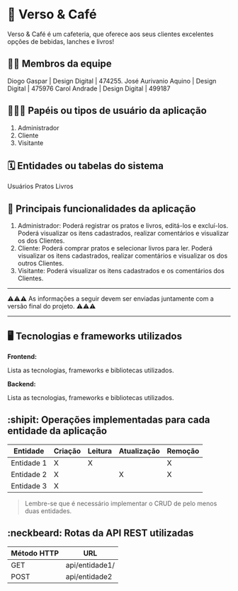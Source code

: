 # :checkered_flag: Verso & Café

Verso & Café é um cafeteria, que oferece aos seus clientes excelentes opções de bebidas, lanches e livros!

## :technologist: Membros da equipe

Diogo Gaspar | Design Digital | 474255.
José Aurivanio Aquino | Design Digital | 475976
Carol Andrade | Design Digital | 499187

## :people_holding_hands: Papéis ou tipos de usuário da aplicação

1. Administrador
2. Cliente
3. Visitante

## :spiral_calendar: Entidades ou tabelas do sistema

Usuários
Pratos
Livros

## :triangular_flag_on_post:	 Principais funcionalidades da aplicação

1. Administrador: Poderá registrar os pratos e livros, editá-los e excluí-los. Poderá visualizar os itens cadastrados, realizar comentários e visualizar os dos Clientes.
2. Cliente: Poderá comprar pratos e selecionar livros para ler. Poderá visualizar os itens cadastrados, realizar comentários e visualizar os dos outros Clientes.
3. Visitante: Poderá visualizar os itens cadastrados e os comentários dos Clientes.

----

:warning::warning::warning: As informações a seguir devem ser enviadas juntamente com a versão final do projeto. :warning::warning::warning:


----

## :desktop_computer: Tecnologias e frameworks utilizados

**Frontend:**

Lista as tecnologias, frameworks e bibliotecas utilizados.

**Backend:**

Lista as tecnologias, frameworks e bibliotecas utilizados.


## :shipit: Operações implementadas para cada entidade da aplicação


| Entidade| Criação | Leitura | Atualização | Remoção |
| --- | --- | --- | --- | --- |
| Entidade 1 | X |  X  |  | X |
| Entidade 2 | X |    |  X | X |
| Entidade 3 | X |    |  |  |

> Lembre-se que é necessário implementar o CRUD de pelo menos duas entidades.

## :neckbeard: Rotas da API REST utilizadas

| Método HTTP | URL |
| --- | --- |
| GET | api/entidade1/|
| POST | api/entidade2 |
